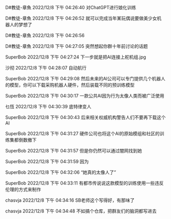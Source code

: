 D#教徒-章魚 2022/12/8 下午 04:26:40
对ChatGPT进行娘化训练

D#教徒-章魚 2022/12/8 下午 04:26:52
就可以完成当年某玩偶说要做美少女机器人的梦想了

D#教徒-章魚 2022/12/8 下午 04:26:56


D#教徒-章魚 2022/12/8 下午 04:27:05
突然想起你群十年前讨论的话题

SuperBob 2022/12/8 下午 04:27:24
下一步就是把AI连接上舵机组.jpg

沙彻 2022/12/8 下午 04:28:07
自动航行

SuperBob 2022/12/8 下午 04:29:08
然后未来的AI公司可以专门提供几个机器人的模型，你可以下载采购机器人硬件，然后装载不同的预训练模型

SuperBob 2022/12/8 下午 04:30:17
一款公共AI因为行为太像人类而被广泛使用

乜恆 2022/12/8 下午 04:30:39
底特律变人

SuperBob 2022/12/8 下午 04:30:43
后来相关权威机构警告人们不要再下载这个AI

SuperBob 2022/12/8 下午 04:31:27
硬件公司也将这个AI的原始模组和社区的训练集都倒数撤下

SuperBob 2022/12/8 下午 04:31:57
但是你仍然可以通过闇网找到她

SuperBob 2022/12/8 下午 04:31:59
因为

SuperBob 2022/12/8 下午 04:32:06
“她真的太像人了”

SuperBob 2022/12/8 下午 04:33:11
有都市传说说这款模型的训练使用一些违反伦理的方式来制作

chasvja 2022/12/8 下午 04:34:16
SB老师这个写得好，有那味了

chasvja 2022/12/8 下午 04:34:48
不如搞个仓库，把群友们的脑洞都写进去

